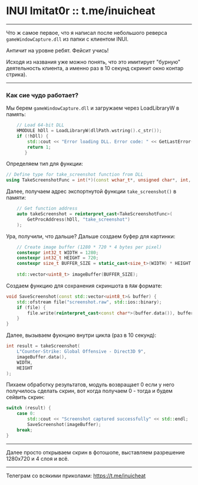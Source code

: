 # INUI Imitat0r :: t.me/inuicheat

---

Что ж самое первое, что я написал после небольшого реверса `gameWindowCapture.dll` из папки с клиентом INUI. 

Античит на уровне ребят. Фейсит учись!

Исходя из названия уже можно понять, что это имитирует "бурную" деятельность клиента, а именно раз в 10 секунд скринит окно контар стрика).

---

### Как сие чудо работает?

Мы берем `gameWindowCapture.dll` и загружаем через LoadLibraryW в память:

```cpp
    // Load 64-bit DLL
    HMODULE hDll = LoadLibraryW(dllPath.wstring().c_str());
    if (!hDll) {
        std::cout << "Error loading DLL. Error code: " << GetLastError() << std::endl;
        return 1;
       }
```

Определяем тип для функции:

```cpp
// Define type for take_screenshot function from DLL
using TakeScreenshotFunc = int(*)(const wchar_t*, unsigned char*, int, int);
```

Далее, получаем адрес экспортнутой функции `take_screenshot()` в памяти:

```cpp
    // Get function address
    auto takeScreenshot = reinterpret_cast<TakeScreenshotFunc>(
        GetProcAddress(hDll, "take_screenshot")
    );
```

Ура, получили, что дальше? Дальше создаем буфер для картинки:

```cpp
    // Create image buffer (1280 * 720 * 4 bytes per pixel)
    constexpr int32_t WIDTH = 1280;
    constexpr int32_t HEIGHT = 720;
    constexpr size_t BUFFER_SIZE = static_cast<size_t>(WIDTH) * HEIGHT * 4;
    
    std::vector<uint8_t> imageBuffer(BUFFER_SIZE);
```

Создаем функцию для сохранения скриншота в `RAW` формате:

```cpp
void SaveScreenshot(const std::vector<uint8_t>& buffer) {
    std::ofstream file("screenshot.raw", std::ios::binary);
    if (file) {
        file.write(reinterpret_cast<const char*>(buffer.data()), buffer.size());
    }
}
```

Далее, вызываем фукнцию внутри цикла (раз в 10 секунд):

```cpp
int result = takeScreenshot(
    L"Counter-Strike: Global Offensive - Direct3D 9",
    imageBuffer.data(),
    WIDTH,
    HEIGHT
);
```

Пихаем обработку результатов, модуль возвращает 0 если у него получилось сделать скрин, вот когда получаем 0 - тогда и будем сейвить скрин:

```cpp
switch (result) {
    case 0:
        std::cout << "Screenshot captured successfully" << std::endl;
        SaveScreenshot(imageBuffer);
    break;
}
```

---

Далее просто открываем скрин в фотошопе, выставляем разрешение 1280х720 и 4 слоя и всё.

---

Телеграм со всякими приколами: https://t.me/inuicheat

